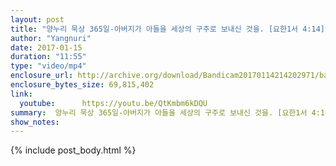 ```yaml
---
layout: post
title: "양누리 묵상 365일-아버지가 아들을 세상의 구주로 보내신 것을. [요한1서 4:14]"
author: "Yangnuri"
date: 2017-01-15
duration: "11:55"
type: "video/mp4"
enclosure_url: http://archive.org/download/Bandicam20170114214202971/bandicam%202017-01-14%2021-42-02-971.mp4
enclosure_bytes_size: 69,815,402       
link:
  youtube:      https://youtu.be/QtKmbm6kDQU
summary:  양누리 묵상 365일-아버지가 아들을 세상의 구주로 보내신 것을. [요한1서 4:14]
show_notes:
---
```

{% include post_body.html %}
